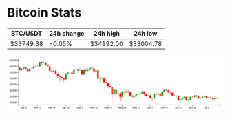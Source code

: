 # Bitcoin Stats

BTC/USDT|24h change|24h high|24h low|
|---|---|---|---|
|$33749.38|-0.05%|$34192.00|$33004.78|

<img src="./chart.svg">
